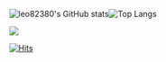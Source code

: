 ![leo82380's GitHub stats](https://github-readme-stats.vercel.app/api?username=leo82380)![Top Langs](https://github-readme-stats.vercel.app/api/top-langs/?username=leo82380&layout=compact)

<img src="https://img.shields.io/badge/unity-FFFFFF?style=flat-square&logo=unity&logoColor=FFFFFF"/>

[![Hits](https://hits.seeyoufarm.com/api/count/incr/badge.svg?url=https%3A%2F%2Fgithub.com%2Fc3nb&count_bg=%2379C83D&title_bg=%23555555&icon=&icon_color=%23E7E7E7&title=hits&edge_flat=false)](https://github.com/leo82380)
